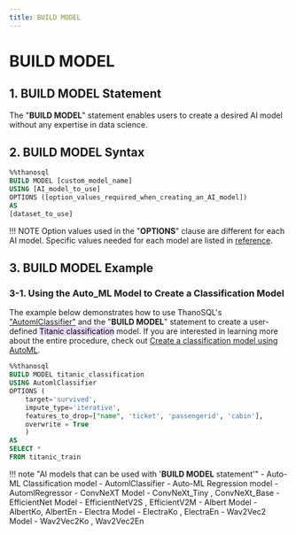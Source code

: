 ```yaml
---
title: BUILD MODEL 
---
```


# __BUILD MODEL__

## __1. BUILD MODEL Statement__

The "__BUILD MODEL__" statement enables users to create a desired AI model without any expertise in data science. 

## __2. BUILD MODEL Syntax__

```sql
%%thanosql
BUILD MODEL [custom_model_name]
USING [AI_model_to_use]
OPTIONS ([option_values_​​required_when_creating_an_AI_model])
AS
[dataset_to_use]

```

!!! NOTE
    Option values used in the "__OPTIONS__" clause are different for each AI model. Specific values needed for each model are listed in [reference](/en/how-to_guides/reference/).

## __3. BUILD MODEL Example__

### __3-1. Using the Auto_ML Model to Create a Classification Model__
The example below demonstrates how to use ThanoSQL's ["AutomlClassifier"](/en/how-to_guides/ThanoSQL_model/AutomlClassifier/) and the "__BUILD MODEL__" statement to create a user-defined <mark style="background-color:#E9D7FD ">Titanic classification</mark> model. If you are interested in learning more about the entire procedure, check out [Create a classification model using AutoML](/en/tutorials/thanosql_ml/classification/automl_classification/).


```sql
%%thanosql
BUILD MODEL titanic_classification
USING AutomlClassifier
OPTIONS (
    target='survived',
    impute_type='iterative',
    features_to_drop=["name", 'ticket', 'passengerid', 'cabin'],
    overwrite = True
    )
AS
SELECT *
FROM titanic_train
```

!!! note "AI models that can be used with '__BUILD MODEL__ statement'"
    - Auto-ML Classification model - AutomlClassifier
    - Auto-ML Regression model - AutomlRegressor
    - ConvNeXT Model - ConvNeXt_Tiny , ConvNeXt_Base
    - EfficientNet Model - EfficientNetV2S , EfficientV2M
    - Albert Model - AlbertKo, AlbertEn
    - Electra Model - ElectraKo , ElectraEn
    - Wav2Vec2 Model - Wav2Vec2Ko , Wav2Vec2En
